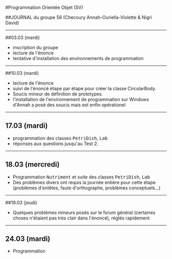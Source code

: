 #Programmation Orientée Objet (SV)

##JOURNAL du groupe 56 (Checoury Annah-Ouriella-Violette & Nigri David)

*************************************************
##03.03 (mardi)

- inscription du groupe
- lecture de l'énonce 
- tentative d'installation des environnements de programmation

*************************************************
##10.03 (mardi)


- lecture de l'énonce
- suivi de l'énoncé étape par étape pour créer la classe CircularBody.
- Soucis mineur de définition de prototypes. 
- l'installation de l'environnement de programmation sur Windows d'Annah a posé des soucis mais est enfin opérationel 

*************************************************
## 17.03 (mardi)


- programmation des classes <tt>PetriDish</tt>, <tt>Lab</tt> 
- réponses aux questions jusqu'au Test 2.

*************************************************
## 18.03 (mercredi)

- Programmation <tt>Nutriment</tt> et suite des classes <tt>PetriDish</tt>, <tt>Lab</tt> 
- Des problèmes divers ont requis la journée entière pour cette étape (problèmes d'entêtes, faute d'orthographe, problèmes conceptuels...)


*************************************************
##19.03 (jeudi)

- Quelques problèmes mineurs posés sur le forum général (certaines choses n'étaient pas très clair dans l'énoncé), réglés rapidement

*************************************************
## 24.03 (mardi)

- Programmation  